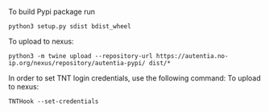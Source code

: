 To build Pypi package run
```
python3 setup.py sdist bdist_wheel
```
To upload to nexus:
```
python3 -m twine upload --repository-url https://autentia.no-ip.org/nexus/repository/autentia-pypi/ dist/*
```

In order to set TNT login credentials, use the following command:
To upload to nexus:
```
TNTHook --set-credentials
```